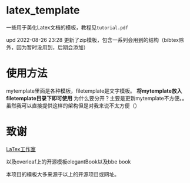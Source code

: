 # latex_template
一些用于美化Latex文档的模板，教程见`tutorial.pdf`

upd 2022-08-26 23:28 更新了zip模板，包含一系列会用到的结构（bibtex除外，因为暂时没用到，后期会添加）
# 使用方法

mytemplate里面是各种模板，filetemplate是文字模板。
**将mytemplate放入filetemplate目录下即可使用**
为什么要分开？主要是更新mytemplate不方便。。虽然我可以直接提供这样的架构但是对我来说不太方便（）

# 致谢
[LaTex工作室](https://www.latexstudio.net/category/tex-design.html)

以及overleaf上的开源模板elegantBook以及bbe book

本项目的模板大多来源于以上的开源项目或网址。
